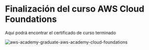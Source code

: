 # Finalización del curso AWS Cloud Foundations
Aquí podrá encontrar el certificado de curso terminado

![aws-academy-graduate-aws-academy-cloud-foundations](https://github.com/user-attachments/assets/e8436b99-4aa8-4d42-b265-8c502047d144)
